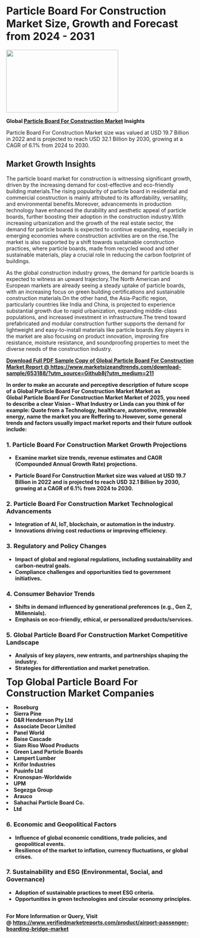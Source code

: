 <H1>Particle Board For Construction Market Size, Growth and Forecast from 2024 - 2031</H1><img class="aligncenter size-medium wp-image-584254" src="https://thirdeyenews.in/wp-content/uploads/2024/09/Global-Market-Research-300x168.jpeg" alt="" width="300" height="168" /><p><strong>Global&nbsp;<a href="https://www.marketsizeandtrends.com/download-sample/653188/?utm_source=Github8j?utm_medium=211">Particle Board For Construction Market</a> Insights</strong></p><p>Particle Board For Construction Market size was valued at USD 19.7 Billion in 2022 and is projected to reach USD 32.1 Billion by 2030, growing at a CAGR of 6.1% from 2024 to 2030.</p><p><h2>Market Growth Insights</h2> <p>The particle board market for construction is witnessing significant growth, driven by the increasing demand for cost-effective and eco-friendly building materials.The rising popularity of particle board in residential and commercial construction is mainly attributed to its affordability, versatility, and environmental benefits.Moreover, advancements in production technology have enhanced the durability and aesthetic appeal of particle boards, further boosting their adoption in the construction industry.With increasing urbanization and the growth of the real estate sector, the demand for particle boards is expected to continue expanding, especially in emerging economies where construction activities are on the rise.The market is also supported by a shift towards sustainable construction practices, where particle boards, made from recycled wood and other sustainable materials, play a crucial role in reducing the carbon footprint of buildings.</p> <p><strong><a href="#"></a></strong></p> <p>As the global construction industry grows, the demand for particle boards is expected to witness an upward trajectory.The North American and European markets are already seeing a steady uptake of particle boards, with an increasing focus on green building certifications and sustainable construction materials.On the other hand, the Asia-Pacific region, particularly countries like India and China, is projected to experience substantial growth due to rapid urbanization, expanding middle-class populations, and increased investment in infrastructure.The trend toward prefabricated and modular construction further supports the demand for lightweight and easy-to-install materials like particle boards.Key players in the market are also focusing on product innovation, improving fire resistance, moisture resistance, and soundproofing properties to meet the diverse needs of the construction industry.</p> <p><strong><a href="#"></p><p><span class=""><strong>Download Full PDF Sample Copy of Global Particle Board For Construction Market Report</strong> @ <a href="https://www.marketsizeandtrends.com/download-sample/653188/?utm_source=Github8j?utm_medium=211" target="_blank">https://www.marketsizeandtrends.com/download-sample/653188/?utm_source=Github8j?utm_medium=211</a></span></p><p>In order to make an accurate and perceptive description of future scope of a Global&nbsp;Particle Board For Construction Market Market as Global&nbsp;Particle Board For Construction Market Market of 2025, you need to describe a clear Vision &ndash; What Industry or Linda can you think of for example: Quote from a Technology, healthcare, automotive, renewable energy, name the market you are Reffering to.However, some general trends and factors usually impact market reports and their future outlook include:</p><h3>1.&nbsp;<strong>Particle Board For Construction Market Growth Projections</strong></h3><ul><li>Examine market size trends, revenue estimates and CAGR (Compounded Annual Growth Rate) projections.</li><li><p>Particle Board For Construction Market size was valued at USD 19.7 Billion in 2022 and is projected to reach USD 32.1 Billion by 2030, growing at a CAGR of 6.1% from 2024 to 2030.</p></li></ul><h3>2.&nbsp;<strong>Particle Board For Construction Market Technological Advancements</strong></h3><ul><li>Integration of AI, IoT, blockchain, or automation in the industry.</li><li>Innovations driving cost reductions or improving efficiency.</li></ul><h3>3.&nbsp;<strong>Regulatory and Policy Changes</strong></h3><ul><li>Impact of global and regional regulations, including sustainability and carbon-neutral goals.</li><li>Compliance challenges and opportunities tied to government initiatives.</li></ul><h3>4.&nbsp;<strong>Consumer Behavior Trends</strong></h3><ul><li>Shifts in demand influenced by generational preferences (e.g., Gen Z, Millennials).</li><li>Emphasis on eco-friendly, ethical, or personalized products/services.</li></ul><h3>5.&nbsp;<strong>Global Particle Board For Construction Market Competitive Landscape</strong></h3><ul><li>Analysis of key players, new entrants, and partnerships shaping the industry.</li><li>Strategies for differentiation and market penetration.</li></ul><p data-pm-slice="1 1 []"><span style="color: inherit; font-family: inherit; font-size: 25px;">Top Global Particle Board For Construction Market Companies</span></p><div class="" data-test-id=""><p><li>Roseburg</li><li> Sierra Pine</li><li> D&R Henderson Pty Ltd</li><li> Associate Decor Limited</li><li> Panel World</li><li> Boise Cascade</li><li> Siam Riso Wood Products</li><li> Green Land Particle Boards</li><li> Lampert Lumber</li><li> Krifor Industries</li><li> Puuinfo Ltd</li><li> Kronospan-Worldwide</li><li> UPM</li><li> Segezga Group</li><li> Arauco</li><li> Sahachai Particle Board Co.</li><li> Ltd</li></p></div><h3>6.&nbsp;<strong>Economic and Geopolitical Factors</strong></h3><ul><li>Influence of global economic conditions, trade policies, and geopolitical events.</li><li>Resilience of the market to inflation, currency fluctuations, or global crises.</li></ul><h3>7.&nbsp;<strong>Sustainability and ESG (Environmental, Social, and Governance)</strong></h3><ul><li>Adoption of sustainable practices to meet ESG criteria.</li><li>Opportunities in green technologies and circular economy principles.</li></ul><h2><strong style="font-size: 14px;">For More Information or Query, Visit @&nbsp;</strong><a style="background-color: #ffffff; font-size: 14px;" href="https://www.marketsizeandtrends.com/report/particle-board-for-construction-market/" target="_blank">https://www.verifiedmarketreports.com/product/airport-passenger-boarding-bridge-market</a></h2>